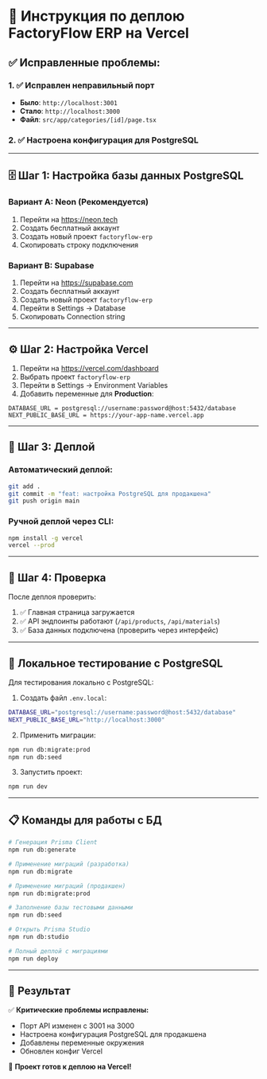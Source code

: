 # 🚀 Инструкция по деплою FactoryFlow ERP на Vercel

## ✅ Исправленные проблемы:

### 1. ✅ Исправлен неправильный порт
- **Было**: `http://localhost:3001`
- **Стало**: `http://localhost:3000`
- **Файл**: `src/app/categories/[id]/page.tsx`

### 2. ✅ Настроена конфигурация для PostgreSQL

---

## 🗄️ Шаг 1: Настройка базы данных PostgreSQL

### Вариант A: Neon (Рекомендуется)
1. Перейти на https://neon.tech
2. Создать бесплатный аккаунт
3. Создать новый проект `factoryflow-erp`
4. Скопировать строку подключения

### Вариант B: Supabase
1. Перейти на https://supabase.com
2. Создать бесплатный аккаунт
3. Создать новый проект `factoryflow-erp`
4. Перейти в Settings → Database
5. Скопировать Connection string

---

## ⚙️ Шаг 2: Настройка Vercel

1. Перейти на https://vercel.com/dashboard
2. Выбрать проект `factoryflow-erp`
3. Перейти в Settings → Environment Variables
4. Добавить переменные для **Production**:

```
DATABASE_URL = postgresql://username:password@host:5432/database
NEXT_PUBLIC_BASE_URL = https://your-app-name.vercel.app
```

---

## 🚀 Шаг 3: Деплой

### Автоматический деплой:
```bash
git add .
git commit -m "feat: настройка PostgreSQL для продакшена"
git push origin main
```

### Ручной деплой через CLI:
```bash
npm install -g vercel
vercel --prod
```

---

## 🧪 Шаг 4: Проверка

После деплоя проверить:
1. ✅ Главная страница загружается
2. ✅ API эндпоинты работают (`/api/products`, `/api/materials`)
3. ✅ База данных подключена (проверить через интерфейс)

---

## 🔧 Локальное тестирование с PostgreSQL

Для тестирования локально с PostgreSQL:

1. Создать файл `.env.local`:
```bash
DATABASE_URL="postgresql://username:password@host:5432/database"
NEXT_PUBLIC_BASE_URL="http://localhost:3000"
```

2. Применить миграции:
```bash
npm run db:migrate:prod
npm run db:seed
```

3. Запустить проект:
```bash
npm run dev
```

---

## 📋 Команды для работы с БД

```bash
# Генерация Prisma Client
npm run db:generate

# Применение миграций (разработка)
npm run db:migrate

# Применение миграций (продакшен)
npm run db:migrate:prod

# Заполнение базы тестовыми данными
npm run db:seed

# Открыть Prisma Studio
npm run db:studio

# Полный деплой с миграциями
npm run deploy
```

---

## 🎯 Результат

✅ **Критические проблемы исправлены:**
- Порт API изменен с 3001 на 3000
- Настроена конфигурация PostgreSQL для продакшена
- Добавлены переменные окружения
- Обновлен конфиг Vercel

🚀 **Проект готов к деплою на Vercel!**
